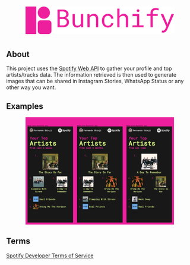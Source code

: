 <p align="center">
  <img width="400px" src="https://raw.githubusercontent.com/fernandowashimi/bunchify/main/images/logo.png">
</p>

#

## About

This project uses the [Spotify Web API](https://developer.spotify.com/documentation/web-api/) to gather your profile and top artists/tracks data.
The information retrieved is then used to generate images that can be shared in Instagram Stories, WhatsApp Status or any other way you want.

## Examples

<p align="center">
  <img width="400px" src="https://raw.githubusercontent.com/fernandowashimi/bunchify/main/images/examples.jpg">
</p>

## Terms

[Spotify Developer Terms of Service](https://developer.spotify.com/terms/)
